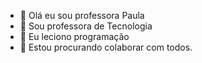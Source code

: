 - 👋 Olá eu sou professora Paula
- 👀 Sou professora de Tecnologia 
- 🌱 Eu leciono programação
- 💞️ Estou procurando colaborar com todos.

<!---
Tecprofpaula/Tecprofpaula is a ✨ special ✨ repository because its `README.md` (this file) appears on your GitHub profile.
You can click the Preview link to take a look at your changes.
--->
